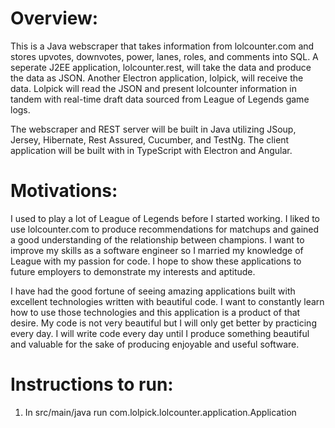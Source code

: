 Overview:
===============
This is a Java webscraper that takes information from lolcounter.com and stores upvotes, downvotes, power, lanes, roles, and comments into SQL.  A seperate J2EE application, lolcounter.rest, will take the data and produce the data as JSON.  Another Electron application, lolpick, will receive the data.  Lolpick will read the JSON and present lolcounter information in tandem with real-time draft data sourced from League of Legends game logs.  

The webscraper and REST server will be built in Java utilizing JSoup, Jersey, Hibernate, Rest Assured, Cucumber, and TestNg.  The client application will be built with in TypeScript with Electron and Angular.

Motivations:
===============
I used to play a lot of League of Legends before I started working.  I liked to use lolcounter.com to produce recommendations for matchups and gained a good understanding of the relationship between champions.  I want to improve my skills as a software engineer so I married my knowledge of League with my passion for code.  I hope to show these applications to future employers to demonstrate my interests and aptitude.  

I have had the good fortune of seeing amazing applications built with excellent technologies written with beautiful code.  I want to constantly learn how to use those technologies and this application is a product of that desire.  My code is not very beautiful but I will only get better by practicing every day.  I will write code every day until I produce something beautiful and valuable for the sake of producing enjoyable and useful software.


Instructions to run:
===============
1.  In src/main/java run com.lolpick.lolcounter.application.Application

